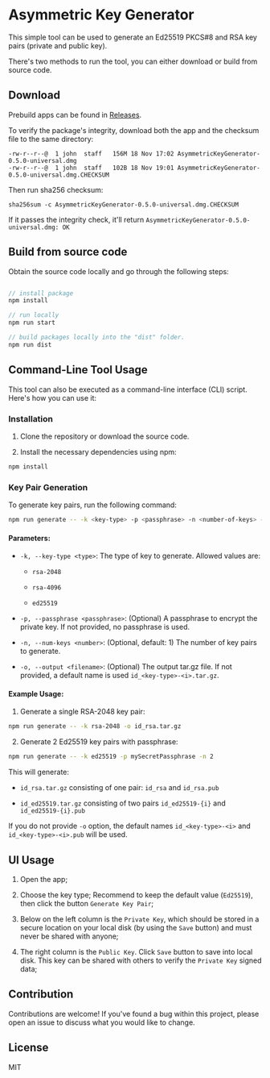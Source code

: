 # Asymmetric Key Generator

This simple tool can be used to generate an Ed25519 PKCS#8 and RSA key pairs (private and public key).

There's two methods to run the tool, you can either download or build from source code.

## Download

Prebuild apps can be found in [Releases](https://github.com/WeMake-AI/asymmetric-key-generator/releases).

To verify the package's integrity, download both the app and the checksum file to the same directory:

```shell
-rw-r--r--@  1 john  staff   156M 18 Nov 17:02 AsymmetricKeyGenerator-0.5.0-universal.dmg
-rw-r--r--@  1 john  staff   102B 18 Nov 19:01 AsymmetricKeyGenerator-0.5.0-universal.dmg.CHECKSUM
```

Then run sha256 checksum:

```shell
sha256sum -c AsymmetricKeyGenerator-0.5.0-universal.dmg.CHECKSUM
```

If it passes the integrity check, it'll return `AsymmetricKeyGenerator-0.5.0-universal.dmg: OK`

## Build from source code

Obtain the source code locally and go through the following steps:

```javascript

// install package
npm install

// run locally
npm run start

// build packages locally into the "dist" folder.
npm run dist

```

## Command-Line Tool Usage

This tool can also be executed as a command-line interface (CLI) script. Here's how you can use it:

### Installation

1. Clone the repository or download the source code.

2. Install the necessary dependencies using npm:

```bash
npm install
```

### Key Pair Generation

To generate key pairs, run the following command:

```bash
npm run generate -- -k <key-type> -p <passphrase> -n <number-of-keys> -o <output>
```

#### Parameters:

- `-k, --key-type <type>`: The type of key to generate. Allowed values are:

  - `rsa-2048`

  - `rsa-4096`

  - `ed25519`

- `-p, --passphrase <passphrase>`: (Optional) A passphrase to encrypt the private key. If not provided, no passphrase is used.

- `-n, --num-keys <number>`: (Optional, default: 1) The number of key pairs to generate.

- `-o, --output <filename>`: (Optional) The output tar.gz file. If not provided, a default name is used `id_<key-type>-<i>.tar.gz`.

#### Example Usage:

1. Generate a single RSA-2048 key pair:

```bash
npm run generate -- -k rsa-2048 -o id_rsa.tar.gz
```

2. Generate 2 Ed25519 key pairs with passphrase:

```bash
npm run generate -- -k ed25519 -p mySecretPassphrase -n 2
```

This will generate:

- `id_rsa.tar.gz` consisting of one pair: `id_rsa` and `id_rsa.pub`

- `id_ed25519.tar.gz` consisting of two pairs `id_ed25519-{i}` and `id_ed25519-{i}.pub`

If you do not provide `-o` option, the default names `id_<key-type>-<i>` and `id_<key-type>-<i>.pub` will be used.

## UI Usage

1. Open the app;

2. Choose the key type; Recommend to keep the default value (`Ed25519`), then click the button `Generate Key Pair`;

3. Below on the left column is the `Private Key`, which should be stored in a secure location on your local disk (by using the `Save` button) and must never be shared with anyone;

4. The right column is the `Public Key`. Click `Save` button to save into local disk. This key can be shared with others to verify the `Private Key` signed data;

## Contribution

Contributions are welcome!
If you've found a bug within this project, please open an issue to discuss what you would like to change.

## License

MIT
